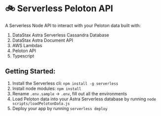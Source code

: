 # 🚲 Serverless Peloton API

A Serverless Node API to interact with your Peloton data built with:

1. DataStax Astra Serverless Cassandra Database
2. DataStax Astra Document API
3. AWS Lambdas
4. Peloton API
5. Typescript

## Getting Started:

1. Install the Serverless cli: `npm install -g serverless`
2. Install node modules: `npm install`
3. Rename `.env.sample` -> `.env`, fill out all the environments
4. Load Peloton data into your Astra Serverless database by running `node scripts/loadPelotonData.js`
5. Deploy your app by running `serverless deploy`

